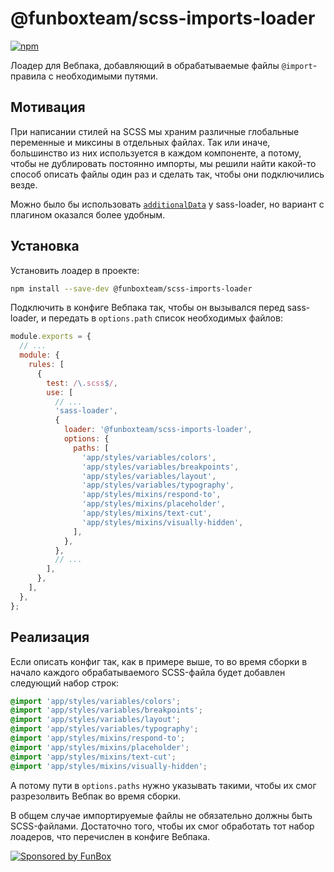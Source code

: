 # @funboxteam/scss-imports-loader

[![npm](https://img.shields.io/npm/v/@funboxteam/scss-imports-loader.svg)](https://www.npmjs.com/package/@funboxteam/scss-imports-loader)

Лоадер для Вебпака, добавляющий в обрабатываемые файлы `@import`-правила с необходимыми путями.

## Мотивация

При написании стилей на SCSS мы храним различные глобальные переменные и миксины в отдельных файлах. Так или иначе,
большинство из них используется в каждом компоненте, а потому, чтобы не дублировать постоянно импорты, мы решили
найти какой-то способ описать файлы один раз и сделать так, чтобы они подключились везде.

Можно было бы использовать [`additionalData`](https://webpack.js.org/loaders/sass-loader/#additionaldata) у sass-loader,
но вариант с плагином оказался более удобным.

## Установка

Установить лоадер в проекте:

```bash
npm install --save-dev @funboxteam/scss-imports-loader
```

Подключить в конфиге Вебпака так, чтобы он вызывался перед sass-loader, и передать в `options.path` список необходимых 
файлов:

```js
module.exports = {
  // ...
  module: {
    rules: [
      {
        test: /\.scss$/,
        use: [
          // ...
          'sass-loader',
          {
            loader: '@funboxteam/scss-imports-loader',
            options: {
              paths: [
                'app/styles/variables/colors',
                'app/styles/variables/breakpoints',
                'app/styles/variables/layout',
                'app/styles/variables/typography',
                'app/styles/mixins/respond-to',
                'app/styles/mixins/placeholder',
                'app/styles/mixins/text-cut',
                'app/styles/mixins/visually-hidden',
              ],
            },
          },
          // ...
        ],
      },
    ],
  },
};
```

## Реализация

Если описать конфиг так, как в примере выше, то во время сборки в начало каждого обрабатываемого SCSS-файла будет 
добавлен следующий набор строк:

```scss
@import 'app/styles/variables/colors';
@import 'app/styles/variables/breakpoints';
@import 'app/styles/variables/layout';
@import 'app/styles/variables/typography';
@import 'app/styles/mixins/respond-to';
@import 'app/styles/mixins/placeholder';
@import 'app/styles/mixins/text-cut';
@import 'app/styles/mixins/visually-hidden';
```

А потому пути в `options.paths` нужно указывать такими, чтобы их смог разрезолвить Вебпак во время сборки. 

В общем случае импортируемые файлы не обязательно должны быть SCSS-файлами. 
Достаточно того, чтобы их смог обработать тот набор лоадеров, что перечислен в конфиге Вебпака.

[![Sponsored by FunBox](https://funbox.ru/badges/sponsored_by_funbox_centered.svg)](https://funbox.ru)
